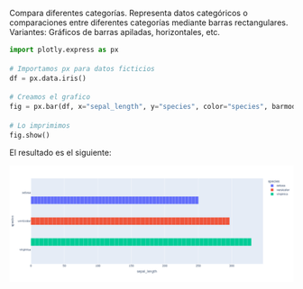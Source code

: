 Compara diferentes categorías.
Representa datos categóricos o comparaciones entre diferentes categorías mediante barras rectangulares.
Variantes: Gráficos de barras apiladas, horizontales, etc.
```python
import plotly.express as px

# Importamos px para datos ficticios
df = px.data.iris()

# Creamos el grafico
fig = px.bar(df, x="sepal_length", y="species", color="species", barmode='group')

# Lo imprimimos
fig.show()
```
El resultado es el siguiente:

![Grafico de barras](../images/barras.png)